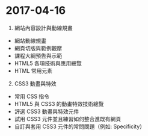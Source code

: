 # 2017-04-16

1. 網站內容設計與動線規畫
  - 網站動線規畫 
  - 網頁切版與範例觀摩 
  - 課程大綱預告與示範 
  - HTML5 各項技術與應用總覽
  - HTML 常用元素

2. CSS3 動畫與特效 
  - 常用 CSS 指令
  - HTML5 與 CSS3 的動畫特效技術總覽 
  - 評選 CSS3 動畫與特效元件 
  - 試用 CSS3 元件並且練習如何整合進既有網頁 
  - 自訂與套用 CSS3 元件的常問問題（例如: Specificity）
  
